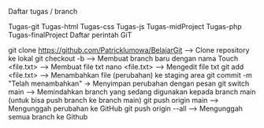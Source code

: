 Daftar tugas / branch

Tugas-git
Tugas-html
Tugas-css
Tugas-js
Tugas-midProject
Tugas-php
Tugas-finalProject
Daftar perintah GiT

git clone https://github.com/Patricklumowa/BelajarGit --> Clone repository ke lokal
git checkout -b --> Membuat branch baru dengan nama
Touch <file.txt> --> Membuat file txt
nano <file.txt> --> Mengedit file txt
git add <file.txt> --> Menambahkan file (perubahan) ke staging area
git commit -m "Telah menambahkan" → Menyimpan perubahan dengan pesan
git switch main --> Memindahkan branch yang sedang digunakan kepada branch main (untuk bisa push branch ke branch main)
git push origin main --> Mengunggah perubahan ke GitHub
git push origin --all --> Mengunggah semua branch ke Github
